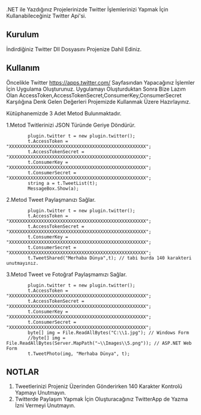 <snippet>
  <content><![CDATA[
# ${1:Project Name}

.NET ile Yazdığınız Projelerinizde Twitter İşlemlerinizi Yapmak İçin Kullanabileceğiniz Twitter Api'si.

## Kurulum

İndirdiğiniz Twitter Dll Dosyasını Projenize Dahil Ediniz.

## Kullanım

Öncelikle Twitter https://apps.twitter.com/ Sayfasından Yapacağınız İşlemler İçin Uygulama Oluşturunuz. Uygulamayı Oluşturduktan Sonra Bize Lazım Olan AccessToken,AccessTokenSecret,ConsumerKey,ConsumerSecret Karşılığına Denk Gelen Değerleri Projemizde Kullanmak Üzere Hazırlayınız.

Kütüphanemizde 3 Adet Metod Bulunmaktadır.

1.Metod Twitlerinizi JSON Türünde Geriye Döndürür.

            plugin.twitter t = new plugin.twitter();
            t.AccessToken = "XXXXXXXXXXXXXXXXXXXXXXXXXXXXXXXXXXXXXXXXXXXXXXXXXXX";
            t.AccessTokenSecret = "XXXXXXXXXXXXXXXXXXXXXXXXXXXXXXXXXXXXXXXXXXXXXXXXXXX";
            t.ConsumerKey = "XXXXXXXXXXXXXXXXXXXXXXXXXXXXXXXXXXXXXXXXXXXXXXXXXXX";
            t.ConsumerSecret = "XXXXXXXXXXXXXXXXXXXXXXXXXXXXXXXXXXXXXXXXXXXXXXXXXXX";
            string a = t.TweetList(t);
            MessageBox.Show(a);

2.Metod Tweet Paylaşmanızı Sağlar.

            plugin.twitter t = new plugin.twitter();
            t.AccessToken = "XXXXXXXXXXXXXXXXXXXXXXXXXXXXXXXXXXXXXXXXXXXXXXXXXXX";
            t.AccessTokenSecret = "XXXXXXXXXXXXXXXXXXXXXXXXXXXXXXXXXXXXXXXXXXXXXXXXXXX";
            t.ConsumerKey = "XXXXXXXXXXXXXXXXXXXXXXXXXXXXXXXXXXXXXXXXXXXXXXXXXXX";
            t.ConsumerSecret = "XXXXXXXXXXXXXXXXXXXXXXXXXXXXXXXXXXXXXXXXXXXXXXXXXXX";
            t.TweetShared("Merhaba Dünya",t); // tabi burda 140 karakteri unutmayınız.
            
3.Metod Tweet ve Fotoğraf Paylaşmamızı Sağlar.

            plugin.twitter t = new plugin.twitter();
            t.AccessToken = "XXXXXXXXXXXXXXXXXXXXXXXXXXXXXXXXXXXXXXXXXXXXXXXXXXX";
            t.AccessTokenSecret = "XXXXXXXXXXXXXXXXXXXXXXXXXXXXXXXXXXXXXXXXXXXXXXXXXXX";
            t.ConsumerKey = "XXXXXXXXXXXXXXXXXXXXXXXXXXXXXXXXXXXXXXXXXXXXXXXXXXX";
            t.ConsumerSecret = "XXXXXXXXXXXXXXXXXXXXXXXXXXXXXXXXXXXXXXXXXXXXXXXXXXX"; 
            byte[] img = File.ReadAllBytes("C:\\1.jpg"); // Windows Form
            //byte[] img = File.ReadAllBytes(Server.MapPath("~\\Images\\5.png")); // ASP.NET Web Form
            t.TweetPhoto(img, "Merhaba Dünya", t); 
            
## NOTLAR

1. Tweetlerinizi Projeniz Üzerinden Gönderirken 140 Karakter Kontrolü Yapmayı Unutmayın.
2. Twitterde Paylaşım Yapmak İçin Oluşturacağınız TwitterApp de Yazma İzni Vermeyi Unutmayın.
